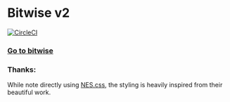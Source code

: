 # Bitwise v2

[![CircleCI](https://circleci.com/gh/praffn/bitwise/tree/master.svg?style=svg)](https://circleci.com/gh/praffn/bitwise/tree/master)

### [Go to bitwise](https://praffn.dk/bitwise)

### Thanks:

While note directly using [NES.css](https://github.com/nostalgic-css/NES.css), the styling is heavily inspired from their beautiful work.
